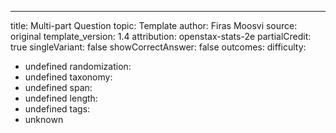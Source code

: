 ---
title: Multi-part Question
topic: Template
author: Firas Moosvi
source: original
template_version: 1.4
attribution: openstax-stats-2e
partialCredit: true
singleVariant: false
showCorrectAnswer: false
outcomes:
difficulty:
- undefined
randomization:
- undefined
taxonomy:
- undefined
span:
- undefined
length:
- undefined
tags:
- unknown
